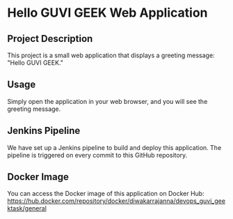 # Hello GUVI GEEK Web Application

## Project Description
This project is a small web application that displays a greeting message: "Hello GUVI GEEK."

## Usage
Simply open the application in your web browser, and you will see the greeting message.

## Jenkins Pipeline
We have set up a Jenkins pipeline to build and deploy this application. The pipeline is triggered on every commit to this GitHub repository.

## Docker Image
You can access the Docker image of this application on Docker Hub: https://hub.docker.com/repository/docker/diwakarrajanna/devops_guvi_geektask/general

